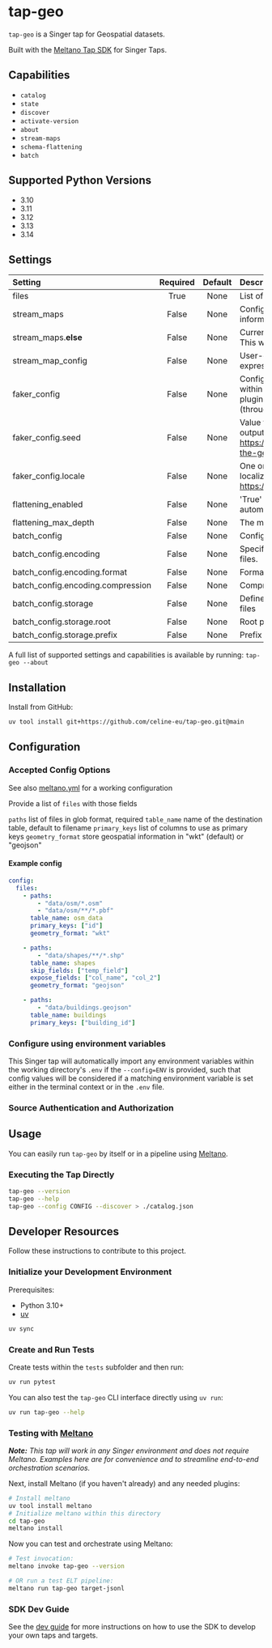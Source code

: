 # tap-geo

`tap-geo` is a Singer tap for Geospatial datasets.

Built with the [Meltano Tap SDK](https://sdk.meltano.com) for Singer Taps.


## Capabilities

- `catalog`
- `state`
- `discover`
- `activate-version`
- `about`
- `stream-maps`
- `schema-flattening`
- `batch`

## Supported Python Versions

- 3.10
- 3.11
- 3.12
- 3.13
- 3.14

## Settings

| Setting | Required | Default | Description |
|:--------|:--------:|:-------:|:------------|
| files | True | None | List of file configs to parse |
| stream_maps | False | None | Config object for stream maps capability. For more information check out [Stream Maps](https://sdk.meltano.com/en/latest/stream_maps.html). |
| stream_maps.__else__ | False | None | Currently, only setting this to `__NULL__` is supported. This will remove all other streams. |
| stream_map_config | False | None | User-defined config values to be used within map expressions. |
| faker_config | False | None | Config for the [`Faker`](https://faker.readthedocs.io/en/master/) instance variable `fake` used within map expressions. Only applicable if the plugin specifies `faker` as an additional dependency (through the `singer-sdk` `faker` extra or directly). |
| faker_config.seed | False | None | Value to seed the Faker generator for deterministic output: https://faker.readthedocs.io/en/master/#seeding-the-generator |
| faker_config.locale | False | None | One or more LCID locale strings to produce localized output for: https://faker.readthedocs.io/en/master/#localization |
| flattening_enabled | False | None | 'True' to enable schema flattening and automatically expand nested properties. |
| flattening_max_depth | False | None | The max depth to flatten schemas. |
| batch_config | False | None | Configuration for BATCH message capabilities. |
| batch_config.encoding | False | None | Specifies the format and compression of the batch files. |
| batch_config.encoding.format | False | None | Format to use for batch files. |
| batch_config.encoding.compression | False | None | Compression format to use for batch files. |
| batch_config.storage | False | None | Defines the storage layer to use when writing batch files |
| batch_config.storage.root | False | None | Root path to use when writing batch files. |
| batch_config.storage.prefix | False | None | Prefix to use when writing batch files. |

A full list of supported settings and capabilities is available by running: `tap-geo --about`

## Installation

Install from GitHub:

```bash
uv tool install git+https://github.com/celine-eu/tap-geo.git@main
```

## Configuration

### Accepted Config Options

See also [meltano.yml](./meltano.yml) for a working configuration

Provide a list of `files` with those fields

`paths` list of files in glob format, required
`table_name` name of the destination table, default to filename
`primary_keys` list of columns to use as primary keys
`geometry_format` store geospatial information in "wkt" (default) or "geojson"

#### Example config

```yaml
config:
  files:
    - paths:
        - "data/osm/*.osm"
        - "data/osm/**/*.pbf"
      table_name: osm_data
      primary_keys: ["id"]
      geometry_format: "wkt"

    - paths:
        - "data/shapes/**/*.shp"
      table_name: shapes
      skip_fields: ["temp_field"]
      expose_fields: ["col_name", "col_2"]
      geometry_format: "geojson"

    - paths:
        - "data/buildings.geojson"
      table_name: buildings
      primary_keys: ["building_id"]
```


### Configure using environment variables

This Singer tap will automatically import any environment variables within the working directory's
`.env` if the `--config=ENV` is provided, such that config values will be considered if a matching
environment variable is set either in the terminal context or in the `.env` file.

### Source Authentication and Authorization

<!--
Developer TODO: If your tap requires special access on the source system, or any special authentication requirements, provide those here.
-->

## Usage

You can easily run `tap-geo` by itself or in a pipeline using [Meltano](https://meltano.com/).

### Executing the Tap Directly

```bash
tap-geo --version
tap-geo --help
tap-geo --config CONFIG --discover > ./catalog.json
```

## Developer Resources

Follow these instructions to contribute to this project.

### Initialize your Development Environment

Prerequisites:

- Python 3.10+
- [uv](https://docs.astral.sh/uv/)

```bash
uv sync
```

### Create and Run Tests

Create tests within the `tests` subfolder and
then run:

```bash
uv run pytest
```

You can also test the `tap-geo` CLI interface directly using `uv run`:

```bash
uv run tap-geo --help
```

### Testing with [Meltano](https://www.meltano.com)

_**Note:** This tap will work in any Singer environment and does not require Meltano.
Examples here are for convenience and to streamline end-to-end orchestration scenarios._

<!--
Developer TODO:
Your project comes with a custom `meltano.yml` project file already created. Open the `meltano.yml` and follow any "TODO" items listed in
the file.
-->

Next, install Meltano (if you haven't already) and any needed plugins:

```bash
# Install meltano
uv tool install meltano
# Initialize meltano within this directory
cd tap-geo
meltano install
```

Now you can test and orchestrate using Meltano:

```bash
# Test invocation:
meltano invoke tap-geo --version

# OR run a test ELT pipeline:
meltano run tap-geo target-jsonl
```

### SDK Dev Guide

See the [dev guide](https://sdk.meltano.com/en/latest/dev_guide.html) for more instructions on how to use the SDK to
develop your own taps and targets.
